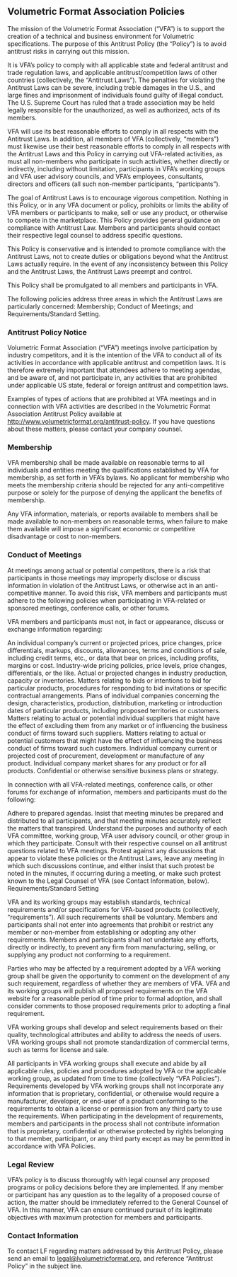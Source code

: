 ## Volumetric Format Association Policies

The mission of the Volumetric Format Association (“VFA”) is to support the creation of a technical and business environment for Volumetric specifications.  The purpose of this Antitrust Policy (the “Policy”) is to avoid antitrust risks in carrying out this mission.

It is VFA’s policy to comply with all applicable state and federal antitrust and trade regulation laws, and applicable antitrust/competition laws of other countries (collectively, the “Antitrust Laws”).  The penalties for violating the Antitrust Laws can be severe, including treble damages in the U.S., and large fines and imprisonment of individuals found guilty of illegal conduct.  The U.S. Supreme Court has ruled that a trade association may be held legally responsible for the unauthorized, as well as authorized, acts of its members.

VFA will use its best reasonable efforts to comply in all respects with the Antitrust Laws.  In addition, all members of VFA (collectively, “members”) must likewise use their best reasonable efforts to comply in all respects with the Antitrust Laws and this Policy in carrying out VFA-related activities, as must all non-members who participate in such activities, whether directly or indirectly, including without limitation, participants in VFA’s working groups and VFA user advisory councils, and VFA’s employees, consultants, directors and officers (all such non-member participants, “participants”).

The goal of Antitrust Laws is to encourage vigorous competition.  Nothing in this Policy, or in any VFA document or policy, prohibits or limits the ability of VFA members or participants to make, sell or use any product, or otherwise to compete in the marketplace.  This Policy provides general guidance on compliance with Antitrust Law.  Members and participants should contact their respective legal counsel to address specific questions.

This Policy is conservative and is intended to promote compliance with the Antitrust Laws, not to create duties or obligations beyond what the Antitrust Laws actually require.  In the event of any inconsistency between this Policy and the Antitrust Laws, the Antitrust Laws preempt and control.

This Policy shall be promulgated to all members and participants in VFA.

The following policies address three areas in which the Antitrust Laws are particularly concerned: Membership; Conduct of Meetings; and Requirements/Standard Setting.

### Antitrust Policy Notice

Volumetric Format Association (“VFA”) meetings involve participation by industry competitors, and it is the intention of the VFA to conduct all of its activities in accordance with applicable antitrust and competition laws. It is therefore extremely important that attendees adhere to meeting agendas, and be aware of, and not participate in, any activities that are prohibited under applicable US state, federal or foreign antitrust and competition laws.

Examples of types of actions that are prohibited at VFA meetings and in connection with VFA activities are described in the Volumetric Format Association Antitrust Policy available at http://www.volumetricformat.org/antitrust-policy. If you have questions about these matters, please contact your company counsel.

### Membership
VFA membership shall be made available on reasonable terms to all individuals and entities meeting the qualifications established by VFA for membership, as set forth in VFA’s bylaws.  No applicant for membership who meets the membership criteria should be rejected for any anti-competitive purpose or solely for the purpose of denying the applicant the benefits of membership.

Any VFA information, materials, or reports available to members shall be made available to non-members on reasonable terms, when failure to make them available will impose a significant economic or competitive disadvantage or cost to non-members.

### Conduct of Meetings
At meetings among actual or potential competitors, there is a risk that participants in those meetings may improperly disclose or discuss information in violation of the Antitrust Laws, or otherwise act in an anti-competitive manner.  To avoid this risk, VFA members and participants must adhere to the following policies when participating in VFA-related or sponsored meetings, conference calls, or other forums.

VFA members and participants must not, in fact or appearance, discuss or exchange information regarding:

An individual company’s current or projected prices, price changes, price differentials, markups, discounts, allowances, terms and conditions of sale, including credit terms, etc., or data that bear on prices, including profits, margins or cost.
Industry-wide pricing policies, price levels, price changes, differentials, or the like.
Actual or projected changes in industry production, capacity or inventories.
Matters relating to bids or intentions to bid for particular products, procedures for responding to bid invitations or specific contractual arrangements.
Plans of individual companies concerning the design, characteristics, production, distribution, marketing or introduction dates of particular products, including proposed territories or customers.
Matters relating to actual or potential individual suppliers that might have the effect of excluding them from any market or of influencing the business conduct of firms toward such suppliers.
Matters relating to actual or potential customers that might have the effect of influencing the business conduct of firms toward such customers.
Individual company current or projected cost of procurement, development or manufacture of any product.
Individual company market shares for any product or for all products.
Confidential or otherwise sensitive business plans or strategy.

In connection with all VFA-related meetings, conference calls, or other forums for exchange of information, members and participants must do the following:

Adhere to prepared agendas.
Insist that meeting minutes be prepared and distributed to all participants, and that meeting minutes accurately reflect the matters that transpired.
Understand the purposes and authority of each VFA committee, working group, VFA user advisory council, or other group in which they participate.
Consult with their respective counsel on all antitrust questions related to VFA meetings.
Protest against any discussions that appear to violate these policies or the Antitrust Laws, leave any meeting in which such discussions continue, and either insist that such protest be noted in the minutes, if occurring during a meeting, or make such protest known to the Legal Counsel of VFA (see Contact Information, below).
Requirements/Standard Setting

VFA and its working groups may establish standards, technical requirements and/or specifications for VFA-based products (collectively, “requirements”).  All such requirements shall be voluntary.  Members and participants shall not enter into agreements that prohibit or restrict any member or non-member from establishing or adopting any other requirements.  Members and participants shall not undertake any efforts, directly or indirectly, to prevent any firm from manufacturing, selling, or supplying any product not conforming to a requirement.

Parties who may be affected by a requirement adopted by a VFA working group shall be given the opportunity to comment on the development of any such requirement, regardless of whether they are members of VFA.  VFA and its working groups will publish all proposed requirements on the VFA website for a reasonable period of time prior to formal adoption, and shall consider comments to those proposed requirements prior to adopting a final requirement.

VFA working groups shall develop and select requirements based on their quality, technological attributes and ability to address the needs of users.  VFA working groups shall not promote standardization of commercial terms, such as terms for license and sale.

All participants in VFA working groups shall execute and abide by all applicable rules, policies and procedures adopted by VFA or the applicable working group, as updated from time to time (collectively “VFA Policies”).  Requirements developed by VFA working groups shall not incorporate any information that is proprietary, confidential, or otherwise would require a manufacturer, developer, or end-user of a product conforming to the requirements to obtain a license or permission from any third party to use the requirements.  When participating in the development of requirements, members and participants in the process shall not contribute information that is proprietary, confidential or otherwise protected by rights belonging to that member, participant, or any third party except as may be permitted in accordance with VFA Policies.

### Legal Review
VFA’s policy is to discuss thoroughly with legal counsel any proposed programs or policy decisions before they are implemented.  If any member or participant has any question as to the legality of a proposed course of action, the matter should be immediately referred to the General Counsel of VFA.  In this manner, VFA can ensure continued pursuit of its legitimate objectives with maximum protection for members and participants.

### Contact Information
To contact LF regarding matters addressed by this Antitrust Policy, please send an email to legal@lvolumetricformat.org, and reference “Antitrust Policy” in the subject line.


